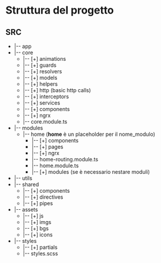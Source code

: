 
# Struttura del progetto

## SRC
* |-- app
 * |-- core
   * |-- [+] animations
   * |-- [+] guards
   * |-- [+] resolvers
   * |-- [+] models
   * |-- [+] helpers
   * |-- [+] http (basic http calls)
   * |-- [+] interceptors
   * |-- [+] services
   * |-- [+] components
   * |-- [+] ngrx
   * |-- core.module.ts
 * |-- modules
   * |-- home (**home** è un placeholder per il nome_modulo)
     * |-- [+] components
     * |-- [+] pages
     * |-- [+] ngrx
     * |-- home-routing.module.ts
     * |-- home.module.ts
     * |-- [+] modules (se è necessario nestare moduli)
 * |-- utils
 * |-- shared
   * |-- [+] components
   * |-- [+] directives
   * |-- [+] pipes
* |-- assets
  * |-- [+] js
  * |-- [+] imgs
  * |-- [+] bgs
  * |-- [+] icons
* |-- styles
  * |-- [+] partials
  * |-- styles.scss
